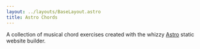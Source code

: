 ```yaml
---
layout: ../layouts/BaseLayout.astro
title: Astro Chords
---
```


A collection of musical chord exercises created with the whizzy
  [Astro](https://astro.build) static website builder.
